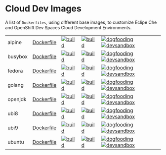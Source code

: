 # Cloud Dev Images

A list of `Dockerfiles`, using different base images, to customize Eclipe Che and OpenShift Dev Spaces Cloud Development Environments.

|            |            |             |                 |        |
|------------|------------|-------------|-----------------|--------|
| alpine | [Dockerfile](https://github.com/l0rd/cloud-dev-images/blob/main/alpine/Dockerfile) | [![build](https://github.com/l0rd/cloud-dev-images/actions/workflows/alpine-build.yaml/badge.svg)](https://github.com/l0rd/cloud-dev-images/actions/workflows/alpine-build.yaml) | [![build](https://github.com/l0rd/cloud-dev-images/actions/workflows/alpine-vscode-startup.yaml/badge.svg)](https://github.com/l0rd/cloud-dev-images/actions/workflows/alpine-vscode-startup.yaml) | [![dogfooding](https://img.shields.io/static/v1?label=dogfooding%20%20%20%20&message=vscode&logo=eclipseche&color=FDB940&labelColor=525C86)](https://che-dogfooding.apps.che-dev.x6e0.p1.openshiftapps.com/#https://github.com/l0rd/cloud-dev-images?image=quay.io/mloriedo/cloud-dev-images:alpine&che-editor=che-incubator/che-code/insiders) [![devsandbox](https://img.shields.io/static/v1?label=dev%20sandbox&message=vscode&logo=eclipseche&color=FDB940&labelColor=525C86)](https://workspaces.openshift.com/#https://github.com/l0rd/cloud-dev-images?image=quay.io/mloriedo/cloud-dev-images:alpine&che-editor=che-incubator/che-code/insiders) |
| busybox | [Dockerfile](https://github.com/l0rd/cloud-dev-images/blob/main/busybox/Dockerfile) | [![build](https://github.com/l0rd/cloud-dev-images/actions/workflows/busybox-build.yaml/badge.svg)](https://github.com/l0rd/cloud-dev-images/actions/workflows/busybox-build.yaml) | [![build](https://github.com/l0rd/cloud-dev-images/actions/workflows/busybox-vscode-startup.yaml/badge.svg)](https://github.com/l0rd/cloud-dev-images/actions/workflows/busybox-vscode-startup.yaml) | [![dogfooding](https://img.shields.io/static/v1?label=dogfooding%20%20%20%20&message=vscode&logo=eclipseche&color=FDB940&labelColor=525C86)](https://che-dogfooding.apps.che-dev.x6e0.p1.openshiftapps.com/#https://github.com/l0rd/cloud-dev-images?image=quay.io/mloriedo/cloud-dev-images:busybox&che-editor=che-incubator/che-code/insiders) [![devsandbox](https://img.shields.io/static/v1?label=dev%20sandbox&message=vscode&logo=eclipseche&color=FDB940&labelColor=525C86)](https://workspaces.openshift.com/#https://github.com/l0rd/cloud-dev-images?image=quay.io/mloriedo/cloud-dev-images:busybox&che-editor=che-incubator/che-code/insiders) |
| fedora | [Dockerfile](https://github.com/l0rd/cloud-dev-images/blob/main/fedora/Dockerfile) | [![build](https://github.com/l0rd/cloud-dev-images/actions/workflows/fedora-build.yaml/badge.svg)](https://github.com/l0rd/cloud-dev-images/actions/workflows/fedora-build.yaml) | [![build](https://github.com/l0rd/cloud-dev-images/actions/workflows/fedora-vscode-startup.yaml/badge.svg)](https://github.com/l0rd/cloud-dev-images/actions/workflows/fedora-vscode-startup.yaml) | [![dogfooding](https://img.shields.io/static/v1?label=dogfooding%20%20%20%20&message=vscode&logo=eclipseche&color=FDB940&labelColor=525C86)](https://che-dogfooding.apps.che-dev.x6e0.p1.openshiftapps.com/#https://github.com/l0rd/cloud-dev-images?image=quay.io/mloriedo/cloud-dev-images:fedora&che-editor=che-incubator/che-code/insiders) [![devsandbox](https://img.shields.io/static/v1?label=dev%20sandbox&message=vscode&logo=eclipseche&color=FDB940&labelColor=525C86)](https://workspaces.openshift.com/#https://github.com/l0rd/cloud-dev-images?image=quay.io/mloriedo/cloud-dev-images:fedora&che-editor=che-incubator/che-code/insiders) |
| golang | [Dockerfile](https://github.com/l0rd/cloud-dev-images/blob/main/golang/Dockerfile) | [![build](https://github.com/l0rd/cloud-dev-images/actions/workflows/golang-build.yaml/badge.svg)](https://github.com/l0rd/cloud-dev-images/actions/workflows/golang-build.yaml) | [![build](https://github.com/l0rd/cloud-dev-images/actions/workflows/golang-vscode-startup.yaml/badge.svg)](https://github.com/l0rd/cloud-dev-images/actions/workflows/golang-vscode-startup.yaml) | [![dogfooding](https://img.shields.io/static/v1?label=dogfooding%20%20%20%20&message=vscode&logo=eclipseche&color=FDB940&labelColor=525C86)](https://che-dogfooding.apps.che-dev.x6e0.p1.openshiftapps.com/#https://github.com/l0rd/cloud-dev-images?image=quay.io/mloriedo/cloud-dev-images:golang&che-editor=che-incubator/che-code/insiders) [![devsandbox](https://img.shields.io/static/v1?label=dev%20sandbox&message=vscode&logo=eclipseche&color=FDB940&labelColor=525C86)](https://workspaces.openshift.com/#https://github.com/l0rd/cloud-dev-images?image=quay.io/mloriedo/cloud-dev-images:golang&che-editor=che-incubator/che-code/insiders) |
| openjdk | [Dockerfile](https://github.com/l0rd/cloud-dev-images/blob/main/openjdk/Dockerfile) | [![build](https://github.com/l0rd/cloud-dev-images/actions/workflows/openjdk-build.yaml/badge.svg)](https://github.com/l0rd/cloud-dev-images/actions/workflows/openjdk-build.yaml) | [![build](https://github.com/l0rd/cloud-dev-images/actions/workflows/openjdk-vscode-startup.yaml/badge.svg)](https://github.com/l0rd/cloud-dev-images/actions/workflows/openjdk-vscode-startup.yaml) | [![dogfooding](https://img.shields.io/static/v1?label=dogfooding%20%20%20%20&message=vscode&logo=eclipseche&color=FDB940&labelColor=525C86)](https://che-dogfooding.apps.che-dev.x6e0.p1.openshiftapps.com/#https://github.com/l0rd/cloud-dev-images?image=quay.io/mloriedo/cloud-dev-images:openjdk&che-editor=che-incubator/che-code/insiders) [![devsandbox](https://img.shields.io/static/v1?label=dev%20sandbox&message=vscode&logo=eclipseche&color=FDB940&labelColor=525C86)](https://workspaces.openshift.com/#https://github.com/l0rd/cloud-dev-images?image=quay.io/mloriedo/cloud-dev-images:openjdk&che-editor=che-incubator/che-code/insiders) |
| ubi8 | [Dockerfile](https://github.com/l0rd/cloud-dev-images/blob/main/ubi8/Dockerfile) | [![build](https://github.com/l0rd/cloud-dev-images/actions/workflows/ubi8-build.yaml/badge.svg)](https://github.com/l0rd/cloud-dev-images/actions/workflows/ubi8-build.yaml) | [![build](https://github.com/l0rd/cloud-dev-images/actions/workflows/ubi8-vscode-startup.yaml/badge.svg)](https://github.com/l0rd/cloud-dev-images/actions/workflows/ubi8-vscode-startup.yaml) | [![dogfooding](https://img.shields.io/static/v1?label=dogfooding%20%20%20%20&message=vscode&logo=eclipseche&color=FDB940&labelColor=525C86)](https://che-dogfooding.apps.che-dev.x6e0.p1.openshiftapps.com/#https://github.com/l0rd/cloud-dev-images?image=quay.io/mloriedo/cloud-dev-images:ubi8&che-editor=che-incubator/che-code/insiders) [![devsandbox](https://img.shields.io/static/v1?label=dev%20sandbox&message=vscode&logo=eclipseche&color=FDB940&labelColor=525C86)](https://workspaces.openshift.com/#https://github.com/l0rd/cloud-dev-images?image=quay.io/mloriedo/cloud-dev-images:ubi8&che-editor=che-incubator/che-code/insiders) |
| ubi9 | [Dockerfile](https://github.com/l0rd/cloud-dev-images/blob/main/ubi9/Dockerfile) | [![build](https://github.com/l0rd/cloud-dev-images/actions/workflows/ubi9-build.yaml/badge.svg)](https://github.com/l0rd/cloud-dev-images/actions/workflows/ubi9-build.yaml) | [![build](https://github.com/l0rd/cloud-dev-images/actions/workflows/ubi9-vscode-startup.yaml/badge.svg)](https://github.com/l0rd/cloud-dev-images/actions/workflows/ubi9-vscode-startup.yaml) | [![dogfooding](https://img.shields.io/static/v1?label=dogfooding%20%20%20%20&message=vscode&logo=eclipseche&color=FDB940&labelColor=525C86)](https://che-dogfooding.apps.che-dev.x6e0.p1.openshiftapps.com/#https://github.com/l0rd/cloud-dev-images?image=quay.io/mloriedo/cloud-dev-images:ubi9&che-editor=che-incubator/che-code/insiders) [![devsandbox](https://img.shields.io/static/v1?label=dev%20sandbox&message=vscode&logo=eclipseche&color=FDB940&labelColor=525C86)](https://workspaces.openshift.com/#https://github.com/l0rd/cloud-dev-images?image=quay.io/mloriedo/cloud-dev-images:ubi9&che-editor=che-incubator/che-code/insiders) |
| ubuntu | [Dockerfile](https://github.com/l0rd/cloud-dev-images/blob/main/ubuntu/Dockerfile) | [![build](https://github.com/l0rd/cloud-dev-images/actions/workflows/ubuntu-build.yaml/badge.svg)](https://github.com/l0rd/cloud-dev-images/actions/workflows/ubuntu-build.yaml) | [![build](https://github.com/l0rd/cloud-dev-images/actions/workflows/ubuntu-vscode-startup.yaml/badge.svg)](https://github.com/l0rd/cloud-dev-images/actions/workflows/ubuntu-vscode-startup.yaml) | [![dogfooding](https://img.shields.io/static/v1?label=dogfooding%20%20%20%20&message=vscode&logo=eclipseche&color=FDB940&labelColor=525C86)](https://che-dogfooding.apps.che-dev.x6e0.p1.openshiftapps.com/#https://github.com/l0rd/cloud-dev-images?image=quay.io/mloriedo/cloud-dev-images:ubuntu&che-editor=che-incubator/che-code/insiders) [![devsandbox](https://img.shields.io/static/v1?label=dev%20sandbox&message=vscode&logo=eclipseche&color=FDB940&labelColor=525C86)](https://workspaces.openshift.com/#https://github.com/l0rd/cloud-dev-images?image=quay.io/mloriedo/cloud-dev-images:ubuntu&che-editor=che-incubator/che-code/insiders) |
